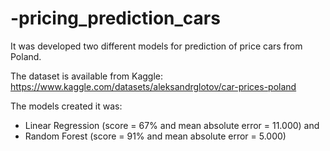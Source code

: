 # -pricing_prediction_cars

It was developed two different models for prediction of price cars from Poland.

The dataset is available from Kaggle: https://www.kaggle.com/datasets/aleksandrglotov/car-prices-poland



The models created it was:
- Linear Regression (score = 67% and mean absolute error = 11.000)
and 
- Random Forest (score = 91% and mean absolute error = 5.000)

